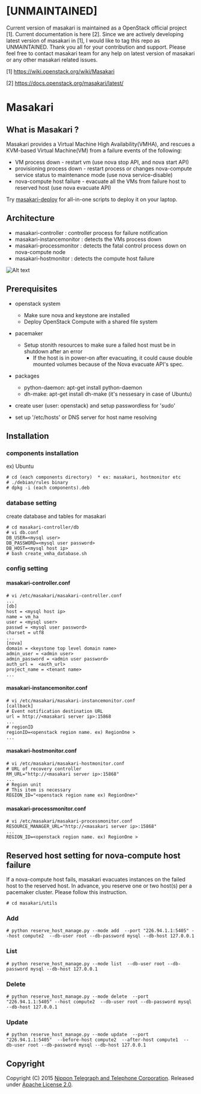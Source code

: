 # [UNMAINTAINED]
Current version of masakari is maintained as a OpenStack official project [1]. Current documentation is here [2]. Since we are actively developing latest version of masakari in [1], I would like to tag this repo as UNMAINTAINED. Thank you all for your contribution and support.
Please feel free to contact masakari team for any help on latest version of masakari or any other masakari related issues.

[1] https://wiki.openstack.org/wiki/Masakari

[2] https://docs.openstack.org/masakari/latest/

# Masakari

## What is Masakari ?
Masakari provides a Virtual Machine High Availability(VMHA), and
rescues a KVM-based Virtual Machine(VM) from a failure events of the following:

* VM process down              - restart vm (use nova stop API, and nova start API)
* provisioning process down    - restart process or changes nova-compute service status to maintenance mode (use nova service-disable)
* nova-compute host failure    - evacuate all the VMs from failure host to reserved host (use nova evacuate API)

Try [masakari-deploy](https://github.com/ntt-sic/masakari-deploy) for all-in-one scripts to deploy it on your laptop.

## Architecture
* masakari-controller : controller process for failure notification
* masakari-instancemonitor : detects the VMs process down
* masakari-processmonitor  : detects the fatal control process down on nova-compute node
* masakari-hostmonitor     : detects the compute host failure

![Alt text](contents/architecture.png)

## Prerequisites
* openstack system
    - Make sure nova and keystone are installed
    - Deploy OpenStack Compute with a shared file system

* pacemaker
    - Setup stonith resources to make sure a failed host must be in shutdown after an error
         - If the host is in power-on after evacuating, it could cause double mounted volumes because of
           the Nova evacuate API's spec.

* packages
    - python-daemon: apt-get install python-daemon
    - dh-make: apt-get install dh-make (it's nessesary in case of Ubuntu)

* create user (user: openstack) and setup passwordless for 'sudo'

* set up '/etc/hosts' or DNS server for host name resolving



## Installation
### components installation

ex) Ubuntu

    # cd (each components directory)  * ex: masakari, hostmonitor etc
    # ./debian/rules binary
    # dpkg -i (each components).deb

### database setting

create database and tables for masakari

    # cd masakari-controller/db
    # vi db.conf
    DB_USER=<mysql user>
    DB_PASSWORD=<mysql user password>
    DB_HOST=<mysql host ip>
    # bash create_vmha_database.sh

### config setting

#### masakari-controller.conf

    # vi /etc/masakari/masakari-controller.conf
    ...
    [db]
    host = <mysql host ip>
    name = vm_ha 
    user = <mysql user>
    passwd = <mysql user password>
    charset = utf8
    ...
    [nova]
    domain = <keystone top level domain name>
    admin_user = <admin user>
    admin_password = <admin user password>
    auth_url =  <auth_url>
    project_name = <tenant name>
    ...

#### masakari-instancemonitor.conf

    # vi /etc/masakari/masakari-instancemonitor.conf
    [callback]
    # Event notification destination URL
    url = http://<masakari server ip>:15868
    ...
    # regionID
    regionID=<openstack region name. ex) RegionOne >
    ...

#### masakari-hostmonitor.conf

    # vi /etc/masakari/masakari-hostmonitor.conf
    # URL of recovery controller
    RM_URL="http://<masakari server ip>:15868"
    ...
    # Region unit
    # This item is necessary
    REGION_ID="<openstack region name ex) RegionOne>"

#### masakari-processmonitor.conf

    # vi /etc/masakari/masakari-processmonitor.conf
    RESOURCE_MANAGER_URL="http://<masakari server ip>:15868"
    ...
    REGION_ID=<openstack region name. ex) RegionOne >


## Reserved host setting for nova-compute host failure
If a nova-compute host fails, masakari evacuates instances on the failed host to the reserved host.
In advance, you reserve one or two host(s) per a pacemaker cluster. Please follow this instruction.

    # cd masakari/utils

### Add
    # python reserve_host_manage.py --mode add  --port "226.94.1.1:5405" --host compute2  --db-user root --db-password mysql --db-host 127.0.0.1
### List
    # python reserve_host_manage.py --mode list  --db-user root --db-password mysql --db-host 127.0.0.1
### Delete
    # python reserve_host_manage.py --mode delete  --port "226.94.1.1:5405" --host compute2  --db-user root --db-password mysql --db-host 127.0.0.1
### Update
    # python reserve_host_manage.py --mode update  --port "226.94.1.1:5405"  --before-host compute2  --after-host compute1  --db-user root --db-password mysql --db-host 127.0.0.1


## Copyright
Copyright (C) 2015 [Nippon Telegraph and Telephone Corporation](http://www.ntt.co.jp/index_e.html).
Released under [Apache License 2.0](LICENSE).
